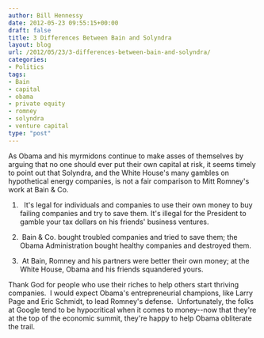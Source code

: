 ```yaml
---
author: Bill Hennessy
date: 2012-05-23 09:55:15+00:00
draft: false
title: 3 Differences Between Bain and Solyndra
layout: blog
url: /2012/05/23/3-differences-between-bain-and-solyndra/
categories:
- Politics
tags:
- Bain
- capital
- obama
- private equity
- romney
- solyndra
- venture capital
type: "post"
---
```


As Obama and his myrmidons continue to make asses of themselves by arguing that no one should ever put their own capital at risk, it seems timely to point out that Solyndra, and the White House's many gambles on hypothetical energy companies, is not a fair comparison to Mitt Romney's work at Bain & Co.

1.   It's legal for individuals and companies to use their own money to buy failing companies and try to save them. It's illegal for the President to gamble your tax dollars on his friends' business ventures.

2.  Bain & Co. bought troubled companies and tried to save them; the Obama Administration bought healthy companies and destroyed them.

3.  At Bain, Romney and his partners were better their own money; at the White House, Obama and his friends squandered yours.

Thank God for people who use their riches to help others start thriving companies.  I would expect Obama's entrepreneurial champions, like Larry Page and Eric Schmidt, to lead Romney's defense.  Unfortunately, the folks at Google tend to be hypocritical when it comes to money--now that they're at the top of the economic summit, they're happy to help Obama obliterate the trail.
